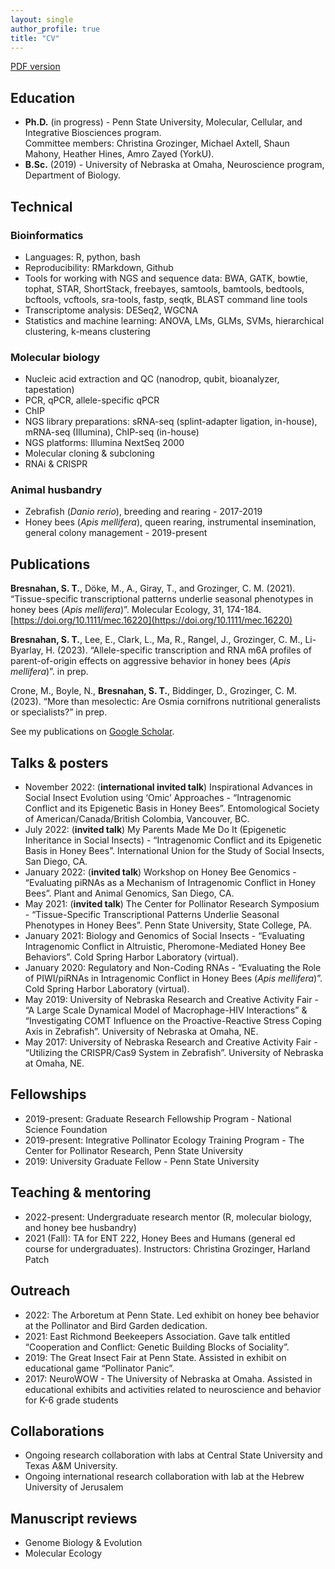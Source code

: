 ```yaml
---
layout: single
author_profile: true
title: "CV"
---
```


[PDF version](/assets/docs/STB_CV_012523.pdf)

## Education

- **Ph.D.** (in progress) - Penn State University, Molecular, Cellular, and Integrative Biosciences program.    
Committee members: Christina Grozinger, Michael Axtell, Shaun Mahony, Heather Hines, Amro Zayed (YorkU).
- **B.Sc.** (2019) - University of Nebraska at Omaha, Neuroscience program, Department of Biology.

## Technical

### Bioinformatics

- Languages: R, python, bash
- Reproducibility: RMarkdown, Github
- Tools for working with NGS and sequence data: BWA, GATK, bowtie, tophat, STAR, ShortStack, freebayes, samtools, bamtools, bedtools, bcftools, vcftools, sra-tools, fastp, seqtk, BLAST command line tools
- Transcriptome analysis: DESeq2, WGCNA
- Statistics and machine learning: ANOVA, LMs, GLMs, SVMs, hierarchical clustering, k-means clustering

### Molecular biology

- Nucleic acid extraction and QC (nanodrop, qubit, bioanalyzer, tapestation)
- PCR, qPCR, allele-specific qPCR
- ChIP
- NGS library preparations: sRNA-seq (splint-adapter ligation, in-house), mRNA-seq (Illumina), ChIP-seq (in-house)
- NGS platforms: Illumina NextSeq 2000
- Molecular cloning & subcloning
- RNAi & CRISPR

### Animal husbandry

- Zebrafish (*Danio rerio*), breeding and rearing - 2017-2019
- Honey bees (*Apis mellifera*), queen rearing, instrumental insemination, general colony management - 2019-present

## Publications

**Bresnahan, S. T.**, Döke, M., A., Giray, T., and Grozinger, C. M. (2021). “Tissue-specific transcriptional patterns underlie seasonal phenotypes in honey bees (*Apis mellifera*)”. Molecular Ecology, 31, 174-184. [https://doi.org/10.1111/mec.16220](https://doi.org/10.1111/mec.16220)

**Bresnahan, S. T.**, Lee, E., Clark, L., Ma, R., Rangel, J., Grozinger, C. M., Li-Byarlay, H. (2023). “Allele-specific transcription and RNA m6A profiles of parent-of-origin effects on aggressive behavior in honey bees (*Apis mellifera*)”. in prep.

Crone, M., Boyle, N., **Bresnahan, S. T.**, Biddinger, D., Grozinger, C. M. (2023). “More than mesolectic: Are Osmia cornifrons nutritional generalists or specialists?” in prep. 

See my publications on [Google Scholar](https://scholar.google.com/citations?hl=en&user=yqoHycoAAAAJ).

## Talks & posters

- November 2022: (**international invited talk**) Inspirational Advances in Social Insect Evolution using ‘Omic’ Approaches - “Intragenomic Conflict and its Epigenetic Basis in Honey Bees”. Entomological Society of American/Canada/British Colombia, Vancouver, BC.
- July 2022: (**invited talk**) My Parents Made Me Do It (Epigenetic Inheritance in Social Insects) - “Intragenomic Conflict and its Epigenetic Basis in Honey Bees”. International Union for the Study of Social Insects, San Diego, CA.
- January 2022: (**invited talk**) Workshop on Honey Bee Genomics - “Evaluating piRNAs as a Mechanism of Intragenomic Conflict in Honey Bees”. Plant and Animal Genomics, San Diego, CA.
- May 2021: (**invited talk**) The Center for Pollinator Research Symposium - “Tissue-Specific Transcriptional Patterns Underlie Seasonal Phenotypes in Honey Bees”. Penn State University, State College, PA.
- January 2021: Biology and Genomics of Social Insects - “Evaluating Intragenomic Conflict in Altruistic, Pheromone-Mediated Honey Bee Behaviors”. Cold Spring Harbor Laboratory (virtual).
- January 2020: Regulatory and Non-Coding RNAs - “Evaluating the Role of PIWI/piRNAs in Intragenomic Conflict in Honey Bees (*Apis mellifera*)”. Cold Spring Harbor Laboratory (virtual).
- May 2019: University of Nebraska Research and Creative Activity Fair - “A Large Scale Dynamical Model of Macrophage-HIV Interactions” & “Investigating COMT Influence on the Proactive-Reactive Stress Coping Axis in Zebrafish”. University of Nebraska at Omaha, NE.
- May 2017: University of Nebraska Research and Creative Activity Fair - “Utilizing the CRISPR/Cas9 System in Zebrafish”. University of Nebraska at Omaha, NE.

## Fellowships

- 2019-present: Graduate Research Fellowship Program - National Science Foundation
- 2019-present: Integrative Pollinator Ecology Training Program - The Center for Pollinator Research, Penn State University
- 2019: University Graduate Fellow - Penn State University

## Teaching & mentoring

- 2022-present: Undergraduate research mentor (R, molecular biology, and honey bee husbandry)
- 2021 (Fall): TA for ENT 222, Honey Bees and Humans (general ed course for undergraduates). Instructors: Christina Grozinger, Harland Patch

## Outreach

- 2022: The Arboretum at Penn State. Led exhibit on honey bee behavior at the Pollinator and Bird Garden dedication.
- 2021: East Richmond Beekeepers Association. Gave talk entitled “Cooperation and Conflict: Genetic Building Blocks of Sociality”.
- 2019: The Great Insect Fair at Penn State. Assisted in exhibit on educational game “Pollinator Panic”. 
- 2017:	NeuroWOW - The University of Nebraska at Omaha. Assisted in educational exhibits and activities related to neuroscience and behavior for K-6 grade students 

## Collaborations

- Ongoing research collaboration with labs at Central State University and Texas A&M University.
- Ongoing international research collaboration with lab at the Hebrew University of Jerusalem

## Manuscript reviews

- Genome Biology & Evolution
- Molecular Ecology
